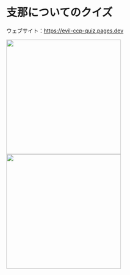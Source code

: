 # 支那についてのクイズ

ウェブサイト：https://evil-ccp-quiz.pages.dev

<img width="300" src="https://github.com/user-attachments/assets/bc49a6b7-6972-4d01-8332-eb6e3345747f" />
<img width="300" src="https://github.com/user-attachments/assets/5000ce70-7f76-40c4-abb7-112ba0bcd05f" />
